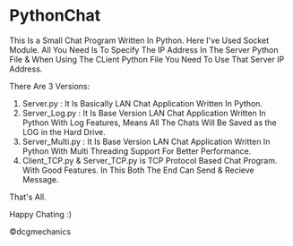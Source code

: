 # PythonChat
This Is a Small Chat Program Written In Python.
Here I've Used Socket Module. All You Need Is To Specify The IP Address In The Server Python File & When Using The CLient Python File You Need To Use That Server IP Address.

There Are 3 Versions:

1) Server.py : It Is Basically LAN Chat Application Written In Python.
2) Server_Log.py : It Is Base Version LAN Chat Application Written In Python With Log Features, Means All The Chats Will Be Saved as the LOG in the Hard Drive.
3) Server_Multi.py : It Is Base Version LAN Chat Application Written In Python With Multi Threading Support For Better Performance.
4) Client_TCP.py & Server_TCP.py is TCP Protocol Based Chat Program. With Good Features. In This Both The End Can Send & Recieve Message. 

That's All.

Happy Chating :)

©dcgmechanics
